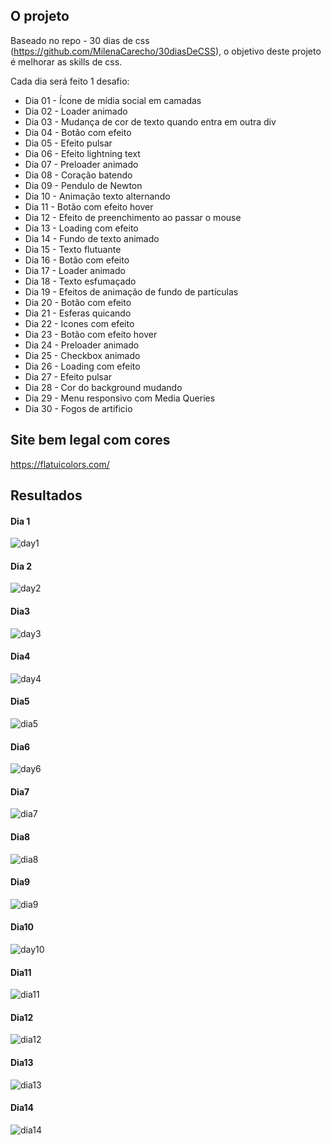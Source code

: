 ## O projeto

Baseado no repo - 30 dias de css (https://github.com/MilenaCarecho/30diasDeCSS), o objetivo deste projeto é melhorar as skills de css.

Cada dia será feito 1 desafio:

* Dia 01 - Ícone de mídia social em camadas
* Dia 02 - Loader animado
* Dia 03 - Mudança de cor de texto quando entra em outra div
* Dia 04 - Botão com efeito
* Dia 05 - Efeito pulsar
* Dia 06 - Efeito lightning text
* Dia 07 - Preloader animado
* Dia 08 - Coração batendo
* Dia 09 - Pendulo de Newton
* Dia 10 - Animação texto alternando
* Dia 11 - Botão com efeito hover
* Dia 12 - Efeito de preenchimento ao passar o mouse
* Dia 13 - Loading com efeito
* Dia 14 - Fundo de texto animado
* Dia 15 - Texto flutuante
* Dia 16 - Botão com efeito
* Dia 17 - Loader animado
* Dia 18 - Texto esfumaçado
* Dia 19 - Efeitos de animação de fundo de partículas
* Dia 20 - Botão com efeito
* Dia 21 - Esferas quicando
* Dia 22 - Icones com efeito
* Dia 23 - Botão com efeito hover
* Dia 24 - Preloader animado
* Dia 25 - Checkbox animado
* Dia 26 - Loading com efeito
* Dia 27 - Efeito pulsar
* Dia 28 - Cor do background mudando
* Dia 29 - Menu responsivo com Media Queries
* Dia 30 - Fogos de artificio

## Site bem legal com cores
https://flatuicolors.com/

## Resultados

#### Dia 1
![day1](https://user-images.githubusercontent.com/47106171/92400304-2028e100-f102-11ea-9bfa-e7db457daf5d.gif)

#### Dia 2
![day2](https://user-images.githubusercontent.com/47106171/92400313-228b3b00-f102-11ea-842f-1b9f42745628.gif)

#### Dia3
![day3](https://user-images.githubusercontent.com/47106171/92512303-fac0d380-f1e4-11ea-84be-d31a69de8f70.gif)

#### Dia4
![day4](https://user-images.githubusercontent.com/47106171/92660285-7ea3ba00-f2d0-11ea-9d9a-49b2816ca19e.gif)

#### Dia5
![dia5](https://user-images.githubusercontent.com/47106171/92765673-ef4be480-f36b-11ea-9e4d-d09118998c13.gif)

#### Dia6
![day6](https://user-images.githubusercontent.com/47106171/92930531-938b6500-f418-11ea-9ce2-05d15dd2c535.gif)

#### Dia7
![dia7](https://user-images.githubusercontent.com/47106171/93006977-7e5a2780-f539-11ea-8125-a9c525fad80a.gif)

#### Dia8
![dia8](https://user-images.githubusercontent.com/47106171/93032616-efb4db80-f608-11ea-8846-b1ec1aec8ee9.gif)

#### Dia9
![dia9](https://user-images.githubusercontent.com/47106171/93395726-cab0aa80-f84c-11ea-8ff4-78b7e3823f53.gif)

#### Dia10
![day10](https://user-images.githubusercontent.com/47106171/93534995-7d037300-f91c-11ea-8e86-1c64e7ac5afc.gif)

#### Dia11
![dia11](https://user-images.githubusercontent.com/47106171/93690777-b7067d80-fab2-11ea-9930-3cd34a33c3fd.gif)

#### Dia12
![dia12](https://user-images.githubusercontent.com/47106171/93721853-2179f500-fb69-11ea-9923-8f8f5dfef93c.gif)

#### Dia13
![dia13](https://user-images.githubusercontent.com/47106171/94485518-6e3a7d00-01b4-11eb-955b-357af42576d8.gif)

#### Dia14
![dia14](https://user-images.githubusercontent.com/47106171/94737257-ea16ff80-0343-11eb-96a5-c2030bc72413.gif)